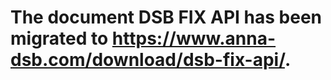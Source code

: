 


# The document DSB FIX API has been migrated to https://www.anna-dsb.com/download/dsb-fix-api/.

































